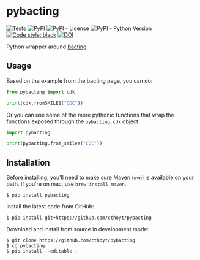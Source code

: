 # pybacting

[![Tests](https://github.com/cthoyt/pybacting/actions/workflows/tests.yml/badge.svg)](https://github.com/cthoyt/pybacting/actions/workflows/tests.yml)
[![PyPI](https://img.shields.io/pypi/v/pybacting)](https://pypi.org/project/pybacting/)
![PyPI - License](https://img.shields.io/pypi/l/pybacting)
![PyPI - Python Version](https://img.shields.io/pypi/pyversions/pybacting)
[![Code style: black](https://img.shields.io/badge/code%20style-black-000000.svg)](https://github.com/psf/black)
[![DOI](https://zenodo.org/badge/390711946.svg)](https://zenodo.org/badge/latestdoi/390711946)

Python wrapper around [bacting](https://github.com/egonw/bacting).

## Usage

Based on the example from the bacting page, you can do:

```python
from pybacting import cdk

print(cdk.fromSMILES("COC"))
```

Or you can use some of the more pythonic functions that wrap the functions
exposed through the `pybacting.cdk` object:

```python
import pybacting

print(pybacting.from_smiles("COC"))
```

## Installation

Before installing, you'll need to make sure Maven (`mvn`) is available on your
path. If you're on mac, use `brew install maven`.

```shell
$ pip install pybacting
```

Install the latest code from GitHub:

```shell
$ pip install git+https://github.com/cthoyt/pybacting
```

Download and install from source in development mode:

```shell
$ git clone https://github.com/cthoyt/pybacting
$ cd pybacting
$ pip install --editable .
```

